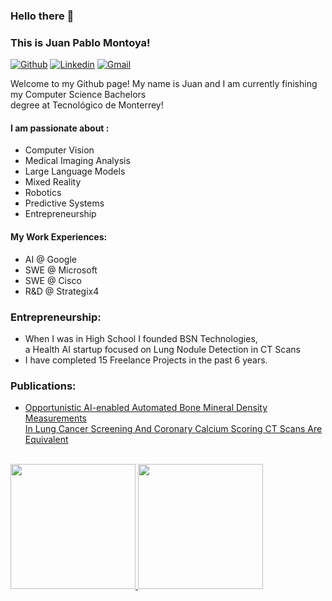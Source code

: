 ### Hello there 👋 
### This is Juan Pablo Montoya!

[![Github](https://img.shields.io/badge/-Github-000?style=flat&logo=Github&logoColor=white)](https://github.com/JuanPabloMontoya271)
[![Linkedin](https://img.shields.io/badge/-LinkedIn-blue?style=flat&logo=Linkedin&logoColor=white)](https://www.linkedin.com/in/Juan-Pablo-Montoya-Estevez/)
[![Gmail](https://img.shields.io/badge/-Gmail-c14438?style=flat&logo=Gmail&logoColor=white)](mailto:juanpablomontoyae@gmail.com)

Welcome to my Github page! My name is Juan and I am currently finishing my Computer Science Bachelors<br> degree at Tecnológico de Monterrey! 

#### I am passionate about : 
- Computer Vision
- Medical Imaging Analysis
- Large Language Models
- Mixed Reality
- Robotics
- Predictive Systems
- Entrepreneurship
#### My Work Experiences:
- AI @ Google 
- SWE @ Microsoft
- SWE @ Cisco
- R&D @ Strategix4
### Entrepreneurship:
- When I was in High School I founded BSN Technologies,<br>
  a Health AI startup focused on Lung Nodule Detection in CT Scans
- I have completed 15 Freelance Projects in the past 6 years.
### Publications:
 
- <a href="https://pubmed.ncbi.nlm.nih.gov/37214544/">Opportunistic AI-enabled Automated Bone Mineral Density Measurements<br> 
In Lung Cancer Screening And Coronary Calcium Scoring CT Scans Are Equivalent</a> 

<br>
<div>
<a href="https://github.com/JuanPabloMontoya271" >
  <img height= 200 src="https://github-readme-stats.vercel.app/api?username=JuanPabloMontoya271&show_icons=true&theme=react" />
</a>
<a href="https://github.com/JuanPabloMontoya271">
  <img height= 200 src="https://github-readme-stats.vercel.app/api/top-langs/?username=JuanPabloMontoya271&layout=compact&theme=react" />
</a>
</div>
